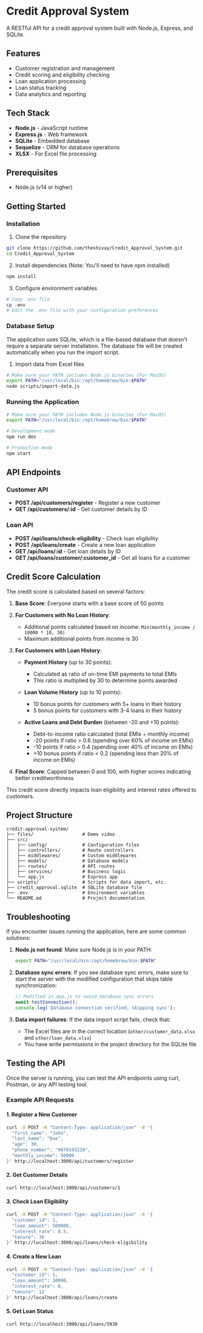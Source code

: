 # Credit Approval System

A RESTful API for a credit approval system built with Node.js, Express, and SQLite.

## Features

- Customer registration and management
- Credit scoring and eligibility checking
- Loan application processing
- Loan status tracking
- Data analytics and reporting

## Tech Stack

- **Node.js** - JavaScript runtime
- **Express.js** - Web framework
- **SQLite** - Embedded database
- **Sequelize** - ORM for database operations
- **XLSX** - For Excel file processing

## Prerequisites

- Node.js (v14 or higher)

## Getting Started

### Installation

1. Clone the repository
```bash
git clone https://github.com/theshivay/Credit_Approval_System.git
cd Credit_Approval_System
```

2. Install dependencies (Note: You'll need to have npm installed)
```bash
npm install
```

3. Configure environment variables
```bash
# Copy .env file
cp .env
# Edit the .env file with your configuration preferences
```

### Database Setup

The application uses SQLite, which is a file-based database that doesn't require a separate server installation. The database file will be created automatically when you run the import script.

1. Import data from Excel files
```bash
# Make sure your PATH includes Node.js binaries (For MacOS)
export PATH="/usr/local/bin:/opt/homebrew/bin:$PATH"
node scripts/import-data.js
```

### Running the Application

```bash
# Make sure your PATH includes Node.js binaries (For MacOS)
export PATH="/usr/local/bin:/opt/homebrew/bin:$PATH"

# Development mode
npm run dev

# Production mode
npm start
```

## API Endpoints

### Customer API

- **POST /api/customers/register** - Register a new customer
- **GET /api/customers/:id** - Get customer details by ID

### Loan API

- **POST /api/loans/check-eligibility** - Check loan eligibility
- **POST /api/loans/create** - Create a new loan application
- **GET /api/loans/:id** - Get loan details by ID
- **GET /api/loans/customer/:customer_id** - Get all loans for a customer

## Credit Score Calculation

The credit score is calculated based on several factors:

1. **Base Score**: Everyone starts with a base score of 50 points

2. **For Customers with No Loan History**:
   - Additional points calculated based on income: `Min(monthly_income / 10000 * 10, 30)`
   - Maximum additional points from income is 30

3. **For Customers with Loan History**:
   - **Payment History** (up to 30 points):
     - Calculated as ratio of on-time EMI payments to total EMIs
     - This ratio is multiplied by 30 to determine points awarded
   
   - **Loan Volume History** (up to 10 points):
     - 10 bonus points for customers with 5+ loans in their history
     - 5 bonus points for customers with 3-4 loans in their history
   
   - **Active Loans and Debt Burden** (between -20 and +10 points):
     - Debt-to-income ratio calculated (total EMIs ÷ monthly income)
     - -20 points if ratio > 0.6 (spending over 60% of income on EMIs)
     - -10 points if ratio > 0.4 (spending over 40% of income on EMIs)
     - +10 bonus points if ratio < 0.2 (spending less than 20% of income on EMIs)

4. **Final Score**: Capped between 0 and 100, with higher scores indicating better creditworthiness

This credit score directly impacts loan eligibility and interest rates offered to customers.

## Project Structure

```
credit-approval-system/
├── files/                  # Demo video
├── src/
│   ├── config/             # Configuration files
│   ├── controllers/        # Route controllers
│   ├── middlewares/        # Custom middlewares
│   ├── models/             # Database models
│   ├── routes/             # API routes
│   ├── services/           # Business logic
│   └── app.js              # Express app
├── scripts/                # Scripts for data import, etc.
├── credit_approval.sqlite  # SQLite database file
├── .env                    # Environment variables
└── README.md               # Project documentation
```

## Troubleshooting

If you encounter issues running the application, here are some common solutions:

1. **Node.js not found**: Make sure Node.js is in your PATH:
   ```bash
   export PATH="/usr/local/bin:/opt/homebrew/bin:$PATH"
   ```

2. **Database sync errors**: If you see database sync errors, make sure to start the server with the modified configuration that skips table synchronization:
   ```javascript
   // Modified in app.js to avoid database sync errors
   await testConnection();
   console.log('Database connection verified, skipping sync');
   ```

3. **Data import failures**: If the data import script fails, check that:
   - The Excel files are in the correct location (`other/customer_data.xlsx` and `other/loan_data.xlsx`)
   - You have write permissions in the project directory for the SQLite file

## Testing the API

Once the server is running, you can test the API endpoints using curl, Postman, or any API testing tool.

### Example API Requests

#### 1. Register a New Customer
```bash
curl -X POST -H "Content-Type: application/json" -d '{
  "first_name": "John",
  "last_name": "Doe",
  "age": 30,
  "phone_number": "9876543210",
  "monthly_income": 50000
}' http://localhost:3000/api/customers/register
```

#### 2. Get Customer Details
```bash
curl http://localhost:3000/api/customers/1
```

#### 3. Check Loan Eligibility
```bash
curl -X POST -H "Content-Type: application/json" -d '{
  "customer_id": 1,
  "loan_amount": 500000,
  "interest_rate": 8.5,
  "tenure": 36
}' http://localhost:3000/api/loans/check-eligibility
```

#### 4. Create a New Loan
```bash
curl -X POST -H "Content-Type: application/json" -d '{
  "customer_id": 1,
  "loan_amount": 10000,
  "interest_rate": 8,
  "tenure": 12
}' http://localhost:3000/api/loans/create
```

#### 5. Get Loan Status
```bash
curl http://localhost:3000/api/loans/5930
```